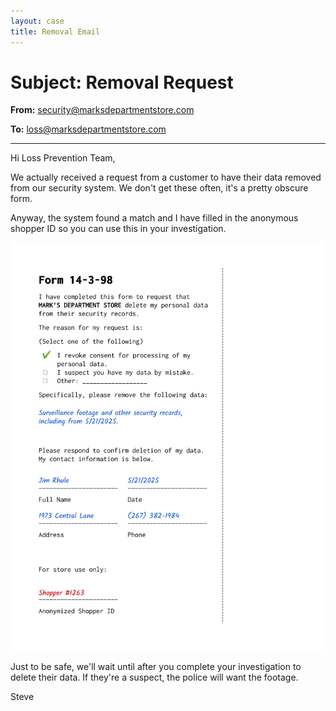 ```yaml
---
layout: case
title: Removal Email
---
```

# Subject: Removal Request

**From:** security@marksdepartmentstore.com

**To:** loss@marksdepartmentstore.com

---

Hi Loss Prevention Team,

We actually received a request from a customer to have their data removed from our security system. We don't get these often, it's a pretty obscure form.

Anyway, the system found a match and I have filled in the anonymous shopper ID so you can use this in your investigation.

![Request from Shopper #1263 to have their data removed from the security system.](../assets/img/removal_request.png)

Just to be safe, we'll wait until after you complete your investigation to delete their data. If they're a suspect, the police will want the footage.

Steve